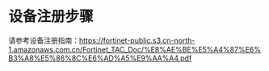 # 设备注册步骤

请参考设备注册指南：https://fortinet-public.s3.cn-north-1.amazonaws.com.cn/Fortinet_TAC_Doc/%E8%AE%BE%E5%A4%87%E6%B3%A8%E5%86%8C%E6%AD%A5%E9%AA%A4.pdf
